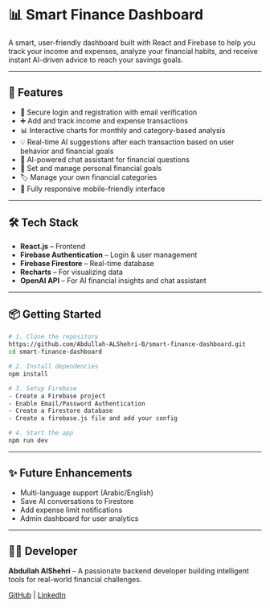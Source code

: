 # 📊 Smart Finance Dashboard

A smart, user-friendly dashboard built with React and Firebase to help you track your income and expenses, analyze your financial habits, and receive instant AI-driven advice to reach your savings goals.

---

## 🚀 Features

- 🔐 Secure login and registration with email verification
- ➕ Add and track income and expense transactions
- 📊 Interactive charts for monthly and category-based analysis
- 💡 Real-time AI suggestions after each transaction based on user behavior and financial goals
- 💬 AI-powered chat assistant for financial questions
- 🎯 Set and manage personal financial goals
- 🏷️ Manage your own financial categories
- 📱 Fully responsive mobile-friendly interface

---

## 🛠️ Tech Stack

- **React.js** – Frontend
- **Firebase Authentication** – Login & user management
- **Firebase Firestore** – Real-time database
- **Recharts** – For visualizing data
- **OpenAI API** – For AI financial insights and chat assistant

---

## 📦 Getting Started

```bash
# 1. Clone the repository
https://github.com/Abdullah-ALShehri-B/smart-finance-dashboard.git
cd smart-finance-dashboard

# 2. Install dependencies
npm install

# 3. Setup Firebase
- Create a Firebase project
- Enable Email/Password Authentication
- Create a Firestore database
- Create a firebase.js file and add your config

# 4. Start the app
npm run dev
```

---



## ✨ Future Enhancements

- Multi-language support (Arabic/English)
- Save AI conversations to Firestore
- Add expense limit notifications
- Admin dashboard for user analytics

---

## 👨‍💻 Developer

**Abdullah AlShehri** – A passionate backend developer building intelligent tools for real-world financial challenges.

[GitHub](https://github.com/Abdullah-ALShehri-B) | [LinkedIn](https://www.linkedin.com/in/abdallah-bader-a6a6a4150)

